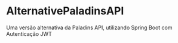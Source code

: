 # AlternativePaladinsAPI
Uma versão alternativa da Paladins API, utilizando Spring Boot com Autenticação JWT
